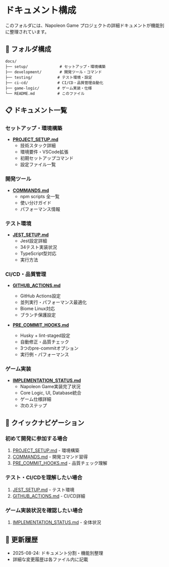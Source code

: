 # ドキュメント構成

このフォルダには、Napoleon Game プロジェクトの詳細ドキュメントが機能別に整理されています。

## 📁 フォルダ構成

```
docs/
├── setup/              # セットアップ・環境構築
├── development/        # 開発ツール・コマンド
├── testing/           # テスト環境・設定
├── ci-cd/             # CI/CD・品質管理自動化
├── game-logic/        # ゲーム実装・仕様
└── README.md          # このファイル
```

## 📋 ドキュメント一覧

### セットアップ・環境構築

- **[PROJECT_SETUP.md](./setup/PROJECT_SETUP.md)**
  - 技術スタック詳細
  - 環境要件・VSCode拡張
  - 初期セットアップコマンド
  - 設定ファイル一覧

### 開発ツール

- **[COMMANDS.md](./development/COMMANDS.md)**
  - npm scripts 全一覧
  - 使い分けガイド
  - パフォーマンス情報

### テスト環境

- **[JEST_SETUP.md](./testing/JEST_SETUP.md)**
  - Jest設定詳細
  - 34テスト実装状況
  - TypeScript型対応
  - 実行方法

### CI/CD・品質管理

- **[GITHUB_ACTIONS.md](./ci-cd/GITHUB_ACTIONS.md)**
  - GitHub Actions設定
  - 並列実行・パフォーマンス最適化
  - Biome Linux対応
  - ブランチ保護設定

- **[PRE_COMMIT_HOOKS.md](./ci-cd/PRE_COMMIT_HOOKS.md)**
  - Husky + lint-staged設定
  - 自動修正・品質チェック
  - 3つのpre-commitオプション
  - 実行例・パフォーマンス

### ゲーム実装

- **[IMPLEMENTATION_STATUS.md](./game-logic/IMPLEMENTATION_STATUS.md)**
  - Napoleon Game実装完了状況
  - Core Logic, UI, Database統合
  - ゲーム仕様詳細
  - 次のステップ

## 🚀 クイックナビゲーション

### 初めて開発に参加する場合

1. [PROJECT_SETUP.md](./setup/PROJECT_SETUP.md) - 環境構築
2. [COMMANDS.md](./development/COMMANDS.md) - 開発コマンド習得
3. [PRE_COMMIT_HOOKS.md](./ci-cd/PRE_COMMIT_HOOKS.md) - 品質チェック理解

### テスト・CI/CDを理解したい場合

1. [JEST_SETUP.md](./testing/JEST_SETUP.md) - テスト環境
2. [GITHUB_ACTIONS.md](./ci-cd/GITHUB_ACTIONS.md) - CI/CD詳細

### ゲーム実装状況を確認したい場合

1. [IMPLEMENTATION_STATUS.md](./game-logic/IMPLEMENTATION_STATUS.md) - 全体状況

## 📝 更新履歴

- 2025-08-24: ドキュメント分割・機能別整理
- 詳細な変更履歴は各ファイル内に記載
